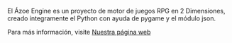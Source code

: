 ﻿El Ázoe Engine es un proyecto de motor de juegos RPG en 2 Dimensiones, creado íntegramente el Python con ayuda de pygame y el módulo json.

Para más información, visite [Nuestra página web](http://www.manogift.tk/)